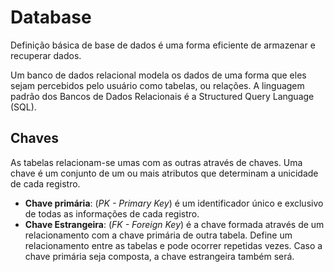 # Database

Definição básica de base de dados é uma forma eficiente de armazenar e recuperar
dados.

Um banco de dados relacional modela os dados de uma forma
que eles sejam percebidos pelo usuário como tabelas, ou relações.
 A linguagem padrão dos Bancos de Dados Relacionais é a Structured Query Language (SQL).

## Chaves
As tabelas relacionam-se umas com as outras através de chaves. Uma chave é um conjunto de um ou mais atributos que determinam a unicidade de cada registro.

* **Chave primária**: (*PK - Primary Key*) é um identificador único e exclusivo de todas as informações de cada registro.
* **Chave Estrangeira**: (*FK - Foreign Key*) é a chave formada através de um relacionamento com a chave primária de outra tabela. Define um relacionamento entre as tabelas e pode ocorrer repetidas vezes. Caso a chave primária seja composta, a chave estrangeira também será.
